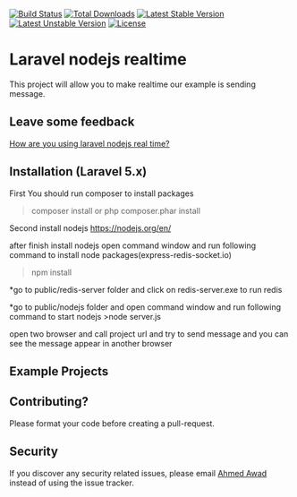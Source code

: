 [![Build Status](https://travis-ci.org/laravel/framework.svg)](https://travis-ci.org/laravel/framework)
[![Total Downloads](https://poser.pugx.org/laravel/framework/d/total.svg)](https://packagist.org/packages/laravel/framework)
[![Latest Stable Version](https://poser.pugx.org/laravel/framework/v/stable.svg)](https://packagist.org/packages/laravel/framework)
[![Latest Unstable Version](https://poser.pugx.org/laravel/framework/v/unstable.svg)](https://packagist.org/packages/laravel/framework)
[![License](https://poser.pugx.org/laravel/framework/license.svg)](https://packagist.org/packages/laravel/framework)

# Laravel nodejs realtime
This project will allow you to make realtime our example is sending message.

## Leave some feedback
[How are you using laravel nodejs real time?](https://github.com/ahmedawad250/laravel_nodejs_redis_realtime/issues)


## Installation (Laravel 5.x)
First You should run composer to install packages

>composer install
or
>php composer.phar install

Second install nodejs https://nodejs.org/en/

after finish install nodejs open command window and run following command to install node packages(express-redis-socket.io)

>npm install 

*go to public/redis-server folder and click on redis-server.exe to run redis

*go to public/nodejs folder and open command window and run following command to start nodejs >node server.js

open two browser and call project url and try to send message and you can see the message appear in another browser


## Example Projects


## Contributing? 
Please format your code before creating a pull-request.

## Security

If you discover any security related issues, please email [Ahmed Awad](mailto:ahmedelshaf3y219@gmail.com) instead of using the issue tracker.


